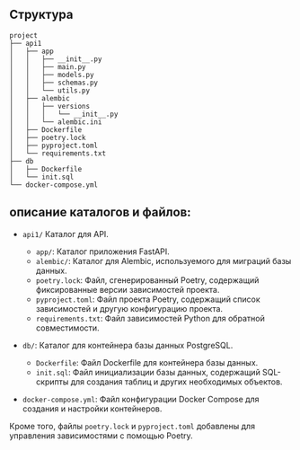 ## Структура
```
project
├── api1
│   ├── app
│   │   ├── __init__.py
│   │   ├── main.py
│   │   ├── models.py
│   │   ├── schemas.py
│   │   └── utils.py
│   ├── alembic
│   │   ├── versions
│   │   │   └── __init__.py
│   │   └── alembic.ini
│   ├── Dockerfile
│   ├── poetry.lock
│   ├── pyproject.toml
│   └── requirements.txt
├── db
│   ├── Dockerfile
│   └── init.sql
└── docker-compose.yml
```

## описание каталогов и файлов:

- `api1/`  Каталог для API.
  - `app/`: Каталог приложения FastAPI.
  - `alembic/`: Каталог для Alembic, используемого для миграций базы данных.
  - `poetry.lock`: Файл, сгенерированный Poetry, содержащий фиксированные версии зависимостей проекта.
  - `pyproject.toml`: Файл проекта Poetry, содержащий список зависимостей и другую конфигурацию проекта.
  - `requirements.txt`: Файл зависимостей Python для обратной совместимости.

- `db/`: Каталог для контейнера базы данных PostgreSQL.
  - `Dockerfile`: Файл Dockerfile для контейнера базы данных.
  - `init.sql`: Файл инициализации базы данных, содержащий SQL-скрипты для создания таблиц и других необходимых объектов.

- `docker-compose.yml`: Файл конфигурации Docker Compose для создания и настройки контейнеров.


Кроме того, файлы `poetry.lock` и `pyproject.toml` добавлены для управления зависимостями с помощью Poetry.